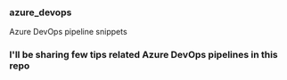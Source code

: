 ### azure_devops
Azure DevOps pipeline snippets

### I'll be sharing few tips related Azure DevOps pipelines in this repo
